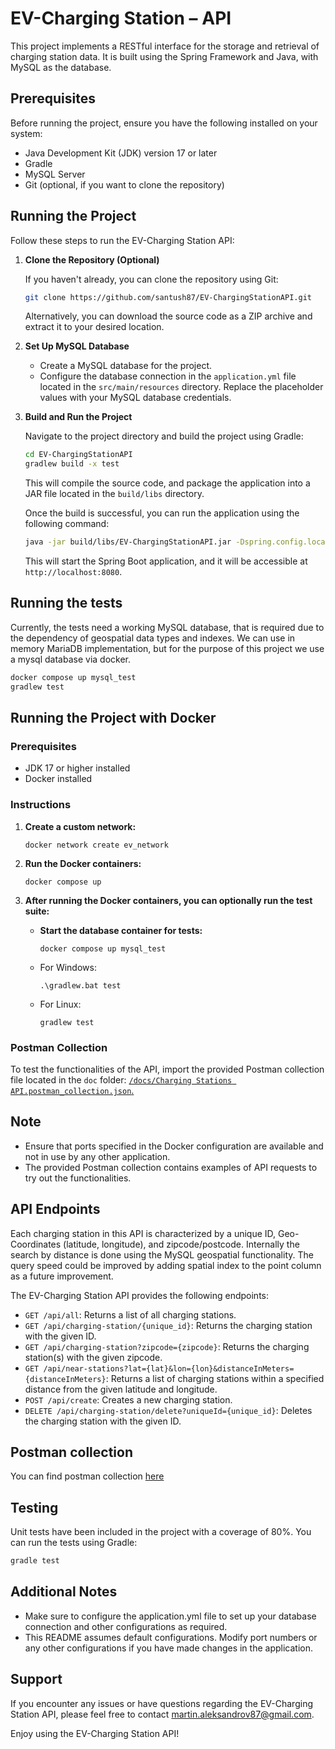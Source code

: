 # EV-Charging Station – API

This project implements a RESTful interface for the storage and retrieval of charging station data. It is built using the Spring Framework and Java, with MySQL as the database.

## Prerequisites

Before running the project, ensure you have the following installed on your system:

- Java Development Kit (JDK) version 17 or later
- Gradle
- MySQL Server
- Git (optional, if you want to clone the repository)

## Running the Project

Follow these steps to run the EV-Charging Station API:

1. **Clone the Repository (Optional)**

   If you haven't already, you can clone the repository using Git:

    ```bash
    git clone https://github.com/santush87/EV-ChargingStationAPI.git
    ```

   Alternatively, you can download the source code as a ZIP archive and extract it to your desired location.

2. **Set Up MySQL Database**

    - Create a MySQL database for the project.
    - Configure the database connection in the `application.yml` file located in the `src/main/resources` directory. Replace the placeholder values with your MySQL database credentials.

3. **Build and Run the Project**

   Navigate to the project directory and build the project using Gradle:

    ```bash
    cd EV-ChargingStationAPI
    gradlew build -x test
    ```

   This will compile the source code, and package the application into a JAR file located in the `build/libs` directory.

   Once the build is successful, you can run the application using the following command:

    ```bash
    java -jar build/libs/EV-ChargingStationAPI.jar -Dspring.config.location=file:/app/application.yml
    ```

   This will start the Spring Boot application, and it will be accessible at `http://localhost:8080`.

## Running the tests
Currently, the tests need a working MySQL database, that is required due to the dependency of geospatial data types 
and indexes. We can use in memory MariaDB implementation, but for the purpose of this project we use a mysql database 
via docker.

```bash
docker compose up mysql_test
gradlew test
```
## Running the Project with Docker

### Prerequisites
- JDK 17 or higher installed
- Docker installed

### Instructions
1. **Create a custom network:**
    ```
    docker network create ev_network
    ```

2. **Run the Docker containers:**
    ```
    docker compose up
    ```

3. **After running the Docker containers, you can optionally run the test suite:**
   - **Start the database container for tests:**
     ```
     docker compose up mysql_test
     ```
   - For Windows:
     ```
     .\gradlew.bat test
     ```
   - For Linux:
     ```
     gradlew test
     ```

### Postman Collection
To test the functionalities of the API, import the provided Postman collection file located in the `doc` folder:
[`/docs/Charging Stations API.postman_collection.json`.](/docs/Charging%20stations%20API.postman_collection.json)

## Note
- Ensure that ports specified in the Docker configuration are available and not in use by any other application.
- The provided Postman collection contains examples of API requests to try out the functionalities.

## API Endpoints

Each charging station in this API is characterized by a unique ID, Geo-Coordinates (latitude, longitude), and zipcode/postcode. 
Internally the search by distance is done using the MySQL geospatial functionality.
The query speed could be improved by adding spatial index to the point column as a future improvement.

The EV-Charging Station API provides the following endpoints:

- `GET /api/all`: Returns a list of all charging stations.
- `GET /api/charging-station/{unique_id}`: Returns the charging station with the given ID.
- `GET /api/charging-station?zipcode={zipcode}`: Returns the charging station(s) with the given zipcode.
- `GET /api/near-stations?lat={lat}&lon={lon}&distanceInMeters={distanceInMeters}`: Returns a list of charging stations within a specified distance from the given latitude and longitude.
- `POST /api/create`: Creates a new charging station.
- `DELETE /api/charging-station/delete?uniqueId={unique_id}`: Deletes the charging station with the given ID.

## Postman collection

You can find postman collection [here](/docs/Charging%20stations%20API.postman_collection.json)

## Testing

Unit tests have been included in the project with a coverage of 80%. You can run the tests using Gradle:

```bash
gradle test
```

## Additional Notes

- Make sure to configure the application.yml file to set up your database connection and other configurations as required.
- This README assumes default configurations. Modify port numbers or any other configurations if you have made changes in the application.

## Support

If you encounter any issues or have questions regarding the EV-Charging Station API, please feel free to contact [martin.aleksandrov87@gmail.com](mailto:your-email@example.com).

Enjoy using the EV-Charging Station API!
